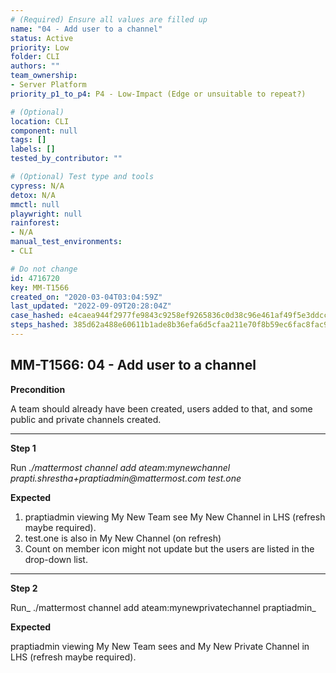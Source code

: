 ```yaml
---
# (Required) Ensure all values are filled up
name: "04 - Add user to a channel"
status: Active
priority: Low
folder: CLI
authors: ""
team_ownership: 
- Server Platform
priority_p1_to_p4: P4 - Low-Impact (Edge or unsuitable to repeat?)

# (Optional)
location: CLI
component: null
tags: []
labels: []
tested_by_contributor: ""

# (Optional) Test type and tools
cypress: N/A
detox: N/A
mmctl: null
playwright: null
rainforest: 
- N/A
manual_test_environments:
- CLI

# Do not change
id: 4716720
key: MM-T1566
created_on: "2020-03-04T03:04:59Z"
last_updated: "2022-09-09T20:28:04Z"
case_hashed: e4caea944f2977fe9843c9258ef9265836c0d38c96e461af49f5e3ddcc5b826bb368c0a9453995c297f8580e68553eb3
steps_hashed: 385d62a488e60611b1ade8b36efa6d5cfaa211e70f8b59ec6fac8fac9445b30c200afcc887962a80ca16c3ace967cfcf
---
```


<!-- (Auto-generated) Based on frontmatter's "key" and "name" -->

## MM-T1566: 04 - Add user to a channel

**Precondition**

A team should already have been created, users added to that, and some public and private channels created.

---

**Step 1**

Run _./mattermost channel add ateam:mynewchannel prapti.shrestha+praptiadmin\@mattermost.com test.one_

**Expected**

1. praptiadmin viewing My New Team see My New Channel in LHS (refresh maybe required).
2. test.one is also in My New Channel (on refresh)
3. Count on member icon might not update but the users are listed in the drop-down list.

---

**Step 2**

Run\_ ./mattermost channel add ateam:mynewprivatechannel praptiadmin\_

**Expected**

praptiadmin viewing My New Team sees and My New Private Channel in LHS (refresh maybe required).
